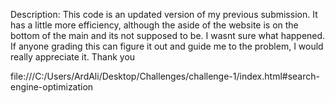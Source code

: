 Description: This code is an updated version of my previous submission. It has a little more efficiency, although the aside of the website is on the bottom of the main and its not supposed to be. I wasnt sure what happened. If anyone grading this can figure it out and guide me to the problem, I would really appreciate it. Thank you


file:///C:/Users/ArdAli/Desktop/Challenges/challenge-1/index.html#search-engine-optimization 




